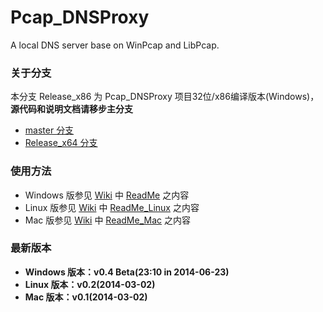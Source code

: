 ﻿Pcap_DNSProxy
=====
A local DNS server base on WinPcap and LibPcap.

### 关于分支
本分支 Release_x86 为 Pcap_DNSProxy 项目32位/x86编译版本(Windows)，**源代码和说明文档请移步主分支**
* [master 分支](https://github.com/chengr28/pcap_dnsproxy)<br />
* [Release_x64 分支](https://github.com/chengr28/pcap_dnsproxy/tree/Release_x64)<br />

### 使用方法
* Windows 版参见 [Wiki](https://github.com/chengr28/pcap_dnsproxy/wiki) 中 [ReadMe](https://github.com/chengr28/pcap_dnsproxy/wiki/ReadMe) 之内容
* Linux 版参见 [Wiki](https://github.com/chengr28/pcap_dnsproxy/wiki) 中 [ReadMe_Linux](https://github.com/chengr28/pcap_dnsproxy/wiki/ReadMe_Linux) 之内容
* Mac 版参见 [Wiki](https://github.com/chengr28/pcap_dnsproxy/wiki) 中 [ReadMe_Mac](https://github.com/chengr28/pcap_dnsproxy/wiki/ReadMe_Mac) 之内容

### 最新版本
* **Windows 版本：v0.4 Beta(23:10 in 2014-06-23)**
* **Linux 版本：v0.2(2014-03-02)**
* **Mac 版本：v0.1(2014-03-02)**
